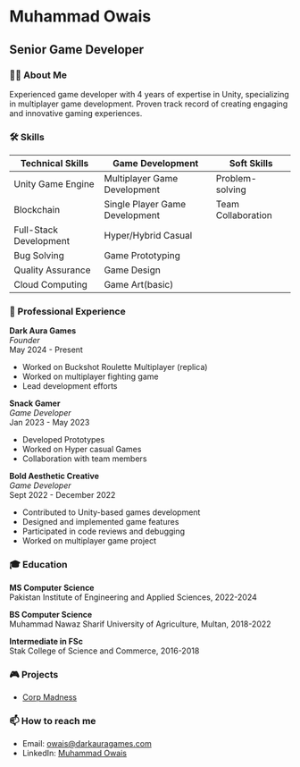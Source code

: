 # Muhammad Owais
## Senior Game Developer

### 👨‍💻 About Me
Experienced game developer with 4 years of expertise in Unity, specializing in multiplayer game development. Proven track record of creating engaging and innovative gaming experiences.

### 🛠️ Skills
| Technical Skills | Game Development | Soft Skills |
|------------------|-------------------|-------------|
| Unity Game Engine| Multiplayer Game Development | Problem-solving |
| Blockchain   | Single Player Game Development | Team Collaboration |
| Full-Stack Development | Hyper/Hybrid Casual| |
| Bug Solving | Game Prototyping| |
| Quality Assurance | Game Design| |
| Cloud Computing | Game Art(basic)| |

### 💼 Professional Experience

**Dark Aura Games**  
*Founder*  
May 2024 - Present
- Worked on Buckshot Roulette Multiplayer (replica)
- Worked on multiplayer fighting game
- Lead development efforts

**Snack Gamer**  
*Game Developer*  
Jan 2023 - May 2023
- Developed Prototypes
- Worked on Hyper casual Games
- Collaboration with team members

**Bold Aesthetic Creative**  
*Game Developer*  
Sept 2022 - December 2022
- Contributed to Unity-based games development
- Designed and implemented game features
- Participated in code reviews and debugging
- Worked on multiplayer game project

### 🎓 Education

**MS Computer Science**  
Pakistan Institute of Engineering and Applied Sciences, 2022-2024

**BS Computer Science**  
Muhammad Nawaz Sharif University of Agriculture, Multan, 2018-2022

**Intermediate in FSc**  
Stak College of Science and Commerce, 2016-2018

### 🎮 Projects
- [Corp Madness](https://play.google.com/store/apps/details?id=com.DarkAuraGames.CorpMadness)

### 📫 How to reach me
- Email: owais@darkauragames.com
- LinkedIn: [Muhammad Owais](https://www.linkedin.com/in/muhammad-owais-6709112a2/)
